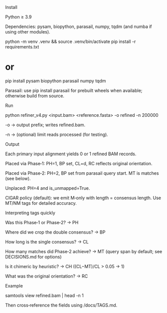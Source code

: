 Install

Python ≥ 3.9

Dependencies: pysam, biopython, parasail, numpy, tqdm (and numba if using other modules).

python -m venv .venv && source .venv/bin/activate
pip install -r requirements.txt
# or
pip install pysam biopython parasail numpy tqdm

Parasail: use pip install parasail for prebuilt wheels when available; otherwise build from source.

Run

python refiner_v4.py <input.bam> <reference.fasta> -o refined -n 200000

-o → output prefix; writes refined.bam.

-n → (optional) limit reads processed (for testing).

Output

Each primary input alignment yields 0 or 1 refined BAM records.

Placed via Phase‑1: PH=1, BP set, CL=d, RC reflects original orientation.

Placed via Phase‑2: PH=2, BP set from parasail query start. MT is matches (see below).

Unplaced: PH=4 and is_unmapped=True.

CIGAR policy (default): we emit M‑only with length = consensus length. Use MT/NM tags for detailed accuracy.

Interpreting tags quickly

Was this Phase‑1 or Phase‑2? → PH

Where did we crop the double consensus? → BP

How long is the single consensus? → CL

How many matches did Phase‑2 achieve? → MT (query span by default; see DECISIONS.md for options)

Is it chimeric by heuristic? → CH ((CL−MT)/CL > 0.05 → 1)

What was the original orientation? → RC

Example

samtools view refined.bam | head -n 1

Then cross‑reference the fields using /docs/TAGS.md.